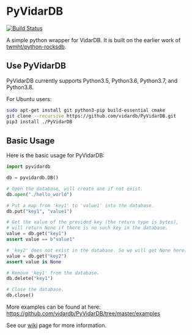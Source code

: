 # PyVidarDB

[![Build Status](https://dev.azure.com/vidardb/PyVidarDB/_apis/build/status/vidardb.PyVidarDB?branchName=master)](https://dev.azure.com/vidardb/PyVidarDB/_build/latest?definitionId=1&branchName=master)

A simple python wrapper for VidarDB. It is built on the earlier work
of [twmht/python-rocksdb](https://github.com/twmht/python-rocksdb/tree/pybind11).

## Use PyVidarDB

PyVidarDB currently supports Python3.5, Python3.6, Python3.7, and Python3.8.

For Ubuntu users:

```bash
sudo apt-get install git python3-pip build-essential cmake
git clone --recursive https://github.com/vidardb/PyVidarDB.git
pip3 install ./PyVidarDB
```

## Basic Usage

Here is the basic usage for PyVidarDB:

```python
import pyvidardb

db = pyvidardb.DB()

# Open the database, will create one if not exist.
db.open("./hello_world")

# Put a map from 'key1' to 'value1' into the database.
db.put("key1", "value1")

# Get the value of the provided key (the return type is bytes),
# will return None if there is no such key in the database.
value = db.get("key1")
assert value == b"value1"

# 'key2' does not exist in the database. So we will get None here.
value = db.get("key2")
assert value is None

# Remove 'key1' from the database.
db.delete("key1")

# Close the database.
db.close()
```

More examples can be found at here: https://github.com/vidardb/PyVidarDB/tree/master/examples 

See our [wiki](https://github.com/vidardb/PyVidarDB/wiki) page for more information.
